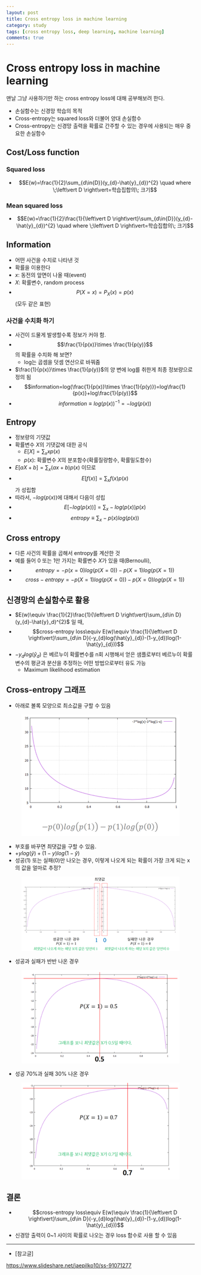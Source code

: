 ```yaml
---
layout: post
title: Cross entropy loss in machine learning
category: study
tags: [cross entropy loss, deep learning, machine learning]
comments: true
---
```


# Cross entropy loss in machine learning

맨날 그냥 사용하기만 하는 cross entropy loss에 대해 공부해보려 한다.
- 손실함수는 신경망 학습의 목적
- Cross-entropy는 squared loss와 더불어 양대 손실함수
- Cross-entropy는 신경망 출력을 확률로 간주할 수 있는 경우에 사용되는 매우 중요한 손실함수

## Cost/Loss function
### Squared loss
- $$E(w)=\frac{1}{2}\sum_{d\in{D}}(y_{d}-\hat{y}_{d})^{2} \quad where \;\left\vert D \right\vert=학습집합의\; 크기$$

### Mean squared loss
- $$E(w)=\frac{1}{2}\frac{1}{\left\vert D \right\vert}\sum_{d\in{D}}(y_{d}-\hat{y}_{d})^{2} \quad where \;\left\vert D \right\vert=학습집합의\; 크기$$

## Information
- 어떤 사건을 수치로 나타낸 것
- 확률을 이용한다
- $x$: 동전의 앞면이 나올 때(event)
- $X$: 확률변수, random process
- $$P(X=x)=P_{X}(x)=p(x)$$ (모두 같은 표현)

### 사건을 수치화 하기
- 사건이 드물게 발생할수록 정보가 커야 함.
- $$\frac{1}{p(x)}\times \frac{1}{p(y)}$$의 확률을 수치화 해 보면?
  - log는 곱셈을 덧셈 연산으로 바꿔줌
- $\frac{1}{p(x)}\times \frac{1}{p(y)}$의 양 변에 log를 취한게 최종 정보량으로 정의 됨
- $$information=log(\frac{1}{p(x)}\times \frac{1}{p(y)})=log\frac{1}{p(x)}+log\frac{1}{p(y)}$$
- $$information\equiv log(p(x))^{-1}=-log(p(x))$$

## Entropy
- 정보량의 기댓값
- 확률변수 $X$의 기댓값에 대한 공식
  - $E[X]=\sum_{x}xp(x)\quad$
  - $p(x)$: 확률변수 $X$의 분포함수(확률질량함수, 확률밀도함수)
- $E[aX+b]=\sum_{x}(ax+b)p(x)$ 이므로
- $$E[f(x)]=\sum_{x}f(x)p(x)$$ 가 성립함
- 따라서, $-log(p(x))$에 대해서 다음이 성립
- $$E[-log(p(x))]=\sum_{x}-log(p(x))p(x)$$
- $$entropy\equiv \sum_{x}-p(x)log(p(x))$$

## Cross entropy
- 다른 사건의 확률을 곱해서 entropy를 계산한 것
- 예를 들어 0 또는 1만 가지는 확률변수 $X$가 있을 때(Bernoulli),
- $$entropy=-p(x=0)log(p(X=0))-p(X=1)log(p(X=1))$$
- $$cross-entropy=-p(X=1)log(p(X=0))-p(X=0)log(p(X=1))$$

## 신경망의 손실함수로 활용
- $E(w)\equiv \frac{1}{2}\frac{1}{\left\vert D \right\vert}\sum_{d\in D}(y_{d}-\hat{y}_d)^{2}$ 일 때,
- $$cross-entropy loss\equiv E(w)\equiv \frac{1}{\left\vert D \right\vert}\sum_{d\in D}(-y_{d}log(\hat{y}_{d})-(1-y_{d})log(1-\hat{y}_{d}))$$
- $-y_{d}log(\hat{y}_{d})$  은 베르누이 확률변수를 n회 시행해서 얻은 샘플로부터 베르누이 확률변수의 평균과 분산을 추정하는 어떤 방법으로부터 유도 가능
  - Maximum likelihood estimation

## Cross-entropy 그래프
- 아래로 볼록 모양으로 최소값을 구할 수 있음

<center>
<figure>
<img src="/assets/post_img/study/2019-01-20-cross-entropy/fig1.PNG" alt="views">
</figure>
</center>

- 부호를 바꾸면 최댓값을 구할 수 있음.
- $+ylog(\hat{y})+(1-y)log(1-\hat{y})$
- 성공(1) 또는 실패(0)만 나오는 경우, 이렇게 나오게 되는 확률이 가장 크게 되는 x의 값을 얼마로 추정?

<center>
<figure>
<img src="/assets/post_img/study/2019-01-20-cross-entropy/fig2.PNG" alt="views">
</figure>
</center>

- 성공과 실패가 반반 나온 경우

<center>
<figure>
<img src="/assets/post_img/study/2019-01-20-cross-entropy/fig3.PNG" alt="views">
</figure>
</center>

- 성공 70%과 실패 30% 나온 경우

<center>
<figure>
<img src="/assets/post_img/study/2019-01-20-cross-entropy/fig4.PNG" alt="views">
</figure>
</center>

## 결론
- $$cross-entropy loss\equiv E(w)\equiv \frac{1}{\left\vert D \right\vert}\sum_{d\in D}(-y_{d}log(\hat{y}_{d})-(1-y_{d})log(1-\hat{y}_{d}))$$
- 신경망 출력이 0~1 사이의 확률로 나오는 경우 loss 함수로 사용 할 수 있음

---
- [참고글]

https://www.slideshare.net/jaepilko10/ss-91071277
